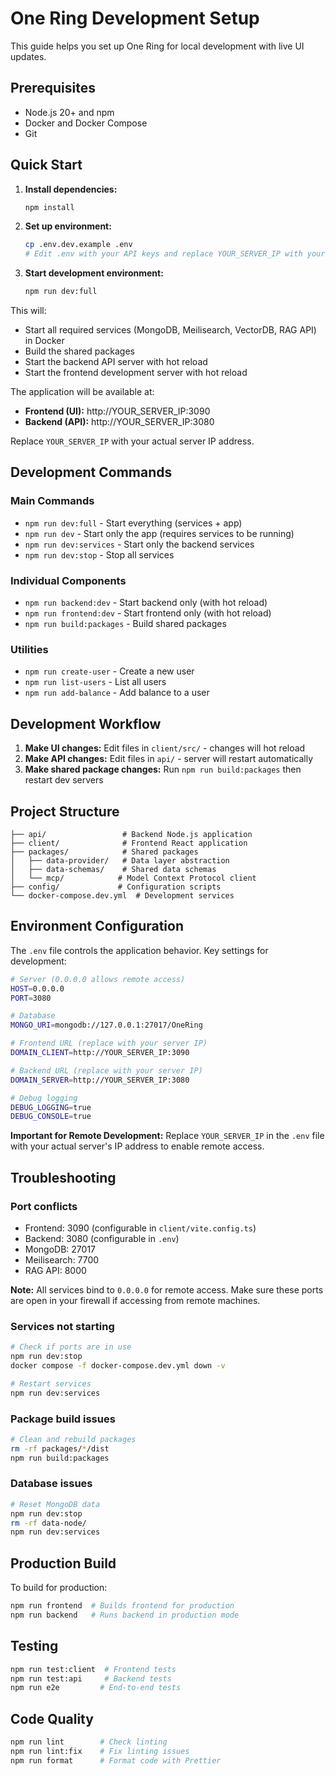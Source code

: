 # One Ring Development Setup

This guide helps you set up One Ring for local development with live UI updates.

## Prerequisites

- Node.js 20+ and npm
- Docker and Docker Compose
- Git

## Quick Start

1. **Install dependencies:**
   ```bash
   npm install
   ```

2. **Set up environment:**
   ```bash
   cp .env.dev.example .env
   # Edit .env with your API keys and replace YOUR_SERVER_IP with your actual server IP
   ```

3. **Start development environment:**
   ```bash
   npm run dev:full
   ```

This will:
- Start all required services (MongoDB, Meilisearch, VectorDB, RAG API) in Docker
- Build the shared packages
- Start the backend API server with hot reload
- Start the frontend development server with hot reload

The application will be available at:
- **Frontend (UI):** http://YOUR_SERVER_IP:3090
- **Backend (API):** http://YOUR_SERVER_IP:3080

Replace `YOUR_SERVER_IP` with your actual server IP address.

## Development Commands

### Main Commands

- `npm run dev:full` - Start everything (services + app)
- `npm run dev` - Start only the app (requires services to be running)
- `npm run dev:services` - Start only the backend services
- `npm run dev:stop` - Stop all services

### Individual Components

- `npm run backend:dev` - Start backend only (with hot reload)
- `npm run frontend:dev` - Start frontend only (with hot reload)
- `npm run build:packages` - Build shared packages

### Utilities

- `npm run create-user` - Create a new user
- `npm run list-users` - List all users
- `npm run add-balance` - Add balance to a user

## Development Workflow

1. **Make UI changes:** Edit files in `client/src/` - changes will hot reload
2. **Make API changes:** Edit files in `api/` - server will restart automatically
3. **Make shared package changes:** Run `npm run build:packages` then restart dev servers

## Project Structure

```
├── api/                 # Backend Node.js application
├── client/              # Frontend React application
├── packages/            # Shared packages
│   ├── data-provider/   # Data layer abstraction
│   ├── data-schemas/    # Shared data schemas
│   └── mcp/            # Model Context Protocol client
├── config/             # Configuration scripts
└── docker-compose.dev.yml  # Development services
```

## Environment Configuration

The `.env` file controls the application behavior. Key settings for development:

```bash
# Server (0.0.0.0 allows remote access)
HOST=0.0.0.0
PORT=3080

# Database
MONGO_URI=mongodb://127.0.0.1:27017/OneRing

# Frontend URL (replace with your server IP)
DOMAIN_CLIENT=http://YOUR_SERVER_IP:3090

# Backend URL (replace with your server IP)
DOMAIN_SERVER=http://YOUR_SERVER_IP:3080

# Debug logging
DEBUG_LOGGING=true
DEBUG_CONSOLE=true
```

**Important for Remote Development:**
Replace `YOUR_SERVER_IP` in the `.env` file with your actual server's IP address to enable remote access.

## Troubleshooting

### Port conflicts
- Frontend: 3090 (configurable in `client/vite.config.ts`)
- Backend: 3080 (configurable in `.env`)
- MongoDB: 27017
- Meilisearch: 7700
- RAG API: 8000

**Note:** All services bind to `0.0.0.0` for remote access. Make sure these ports are open in your firewall if accessing from remote machines.

### Services not starting
```bash
# Check if ports are in use
npm run dev:stop
docker compose -f docker-compose.dev.yml down -v

# Restart services
npm run dev:services
```

### Package build issues
```bash
# Clean and rebuild packages
rm -rf packages/*/dist
npm run build:packages
```

### Database issues
```bash
# Reset MongoDB data
npm run dev:stop
rm -rf data-node/
npm run dev:services
```

## Production Build

To build for production:

```bash
npm run frontend  # Builds frontend for production
npm run backend   # Runs backend in production mode
```

## Testing

```bash
npm run test:client  # Frontend tests
npm run test:api     # Backend tests
npm run e2e         # End-to-end tests
```

## Code Quality

```bash
npm run lint        # Check linting
npm run lint:fix    # Fix linting issues
npm run format      # Format code with Prettier